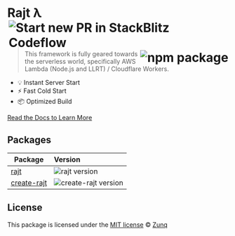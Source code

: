 <h1 align="left">Rajt λ<br/><a href="https://pr.new/attla/rajt"><img align="right" src="https://developer.stackblitz.com/img/start_pr_dark_small.svg" alt="Start new PR in StackBlitz Codeflow"></a><a href="https://npmjs.com/package/rajt"><img align="right" src="https://img.shields.io/npm/v/rajt.svg" alt="npm package"></a></h1>
<br/>

> This framework is fully geared towards the serverless world, specifically AWS Lambda (Node.js and LLRT) / Cloudflare Workers.

- 💡 Instant Server Start
- ⚡️ Fast Cold Start
- 📦 Optimized Build

[Read the Docs to Learn More](https://github.com/attla/rajt/blob/main/DOCS.md)

## Packages

| Package                                             | Version                                                                        |
| --------------------------------------------------- | :----------------------------------------------------------------------------- |
| [rajt](https://github.com/attla/rajt)               | ![rajt version](https://img.shields.io/npm/v/rajt.svg?label=%20)               |
| [create-rajt](https://github.com/attla/create-rajt) | ![create-rajt version](https://img.shields.io/npm/v/create-rajt.svg?label=%20) |

## License

This package is licensed under the [MIT license](https://github.com/attla/rajt/blob/main/LICENSE) © [Zunq](https://zunq.com)
